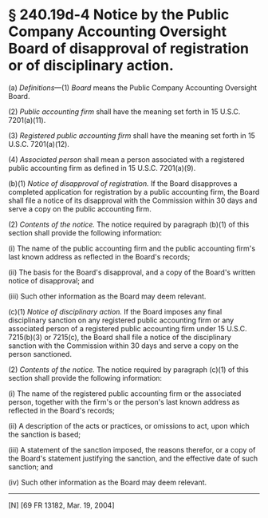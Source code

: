 # § 240.19d-4   Notice by the Public Company Accounting Oversight Board of disapproval of registration or of disciplinary action.

(a) *Definitions*—(1) *Board* means the Public Company Accounting Oversight Board. 


(2) *Public accounting firm* shall have the meaning set forth in 15 U.S.C. 7201(a)(11). 


(3) *Registered public accounting firm* shall have the meaning set forth in 15 U.S.C. 7201(a)(12). 


(4) *Associated person* shall mean a person associated with a registered public accounting firm as defined in 15 U.S.C. 7201(a)(9). 


(b)(1) *Notice of disapproval of registration.* If the Board disapproves a completed application for registration by a public accounting firm, the Board shall file a notice of its disapproval with the Commission within 30 days and serve a copy on the public accounting firm. 


(2) *Contents of the notice.* The notice required by paragraph (b)(1) of this section shall provide the following information: 


(i) The name of the public accounting firm and the public accounting firm's last known address as reflected in the Board's records; 


(ii) The basis for the Board's disapproval, and a copy of the Board's written notice of disapproval; and 


(iii) Such other information as the Board may deem relevant. 


(c)(1) *Notice of disciplinary action.* If the Board imposes any final disciplinary sanction on any registered public accounting firm or any associated person of a registered public accounting firm under 15 U.S.C. 7215(b)(3) or 7215(c), the Board shall file a notice of the disciplinary sanction with the Commission within 30 days and serve a copy on the person sanctioned. 


(2) *Contents of the notice.* The notice required by paragraph (c)(1) of this section shall provide the following information: 


(i) The name of the registered public accounting firm or the associated person, together with the firm's or the person's last known address as reflected in the Board's records; 


(ii) A description of the acts or practices, or omissions to act, upon which the sanction is based; 


(iii) A statement of the sanction imposed, the reasons therefor, or a copy of the Board's statement justifying the sanction, and the effective date of such sanction; and 


(iv) Such other information as the Board may deem relevant.



---

[N] [69 FR 13182, Mar. 19, 2004]




